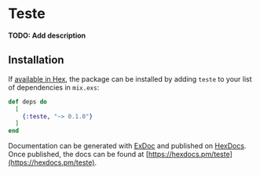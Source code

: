 # Teste

**TODO: Add description**

## Installation

If [available in Hex](https://hex.pm/docs/publish), the package can be installed
by adding `teste` to your list of dependencies in `mix.exs`:

```elixir
def deps do
  [
    {:teste, "~> 0.1.0"}
  ]
end
```

Documentation can be generated with [ExDoc](https://github.com/elixir-lang/ex_doc)
and published on [HexDocs](https://hexdocs.pm). Once published, the docs can
be found at [https://hexdocs.pm/teste](https://hexdocs.pm/teste).

